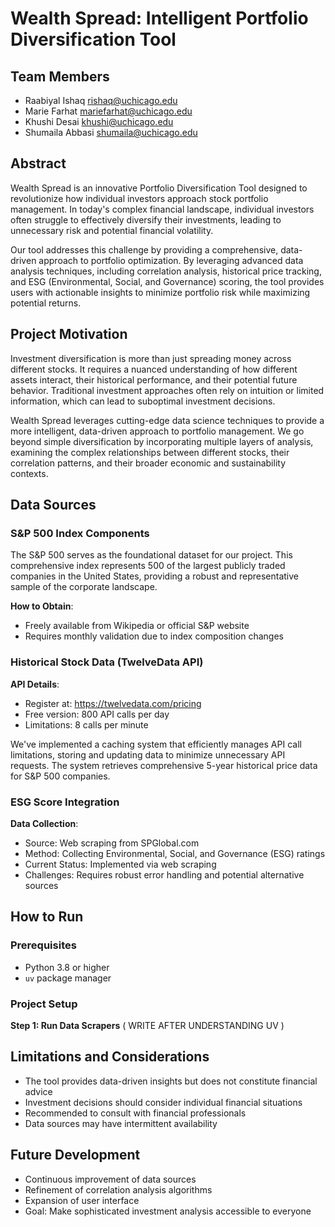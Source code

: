 # Wealth Spread: Intelligent Portfolio Diversification Tool

## Team Members

- Raabiyal Ishaq <rishaq@uchicago.edu>
- Marie Farhat <mariefarhat@uchicago.edu>
- Khushi Desai <khushi@uchicago.edu>
- Shumaila Abbasi <shumaila@uchicago.edu>

## Abstract

Wealth Spread is an innovative Portfolio Diversification Tool designed to revolutionize how individual investors approach stock portfolio management. In today's complex financial landscape, individual investors often struggle to effectively diversify their investments, leading to unnecessary risk and potential financial volatility. 

Our tool addresses this challenge by providing a comprehensive, data-driven approach to portfolio optimization. By leveraging advanced data analysis techniques, including correlation analysis, historical price tracking, and ESG (Environmental, Social, and Governance) scoring, the tool provides users with actionable insights to minimize portfolio risk while maximizing potential returns.

## Project Motivation

Investment diversification is more than just spreading money across different stocks. It requires a nuanced understanding of how different assets interact, their historical performance, and their potential future behavior. Traditional investment approaches often rely on intuition or limited information, which can lead to suboptimal investment decisions. 

Wealth Spread leverages cutting-edge data science techniques to provide a more intelligent, data-driven approach to portfolio management. We go beyond simple diversification by incorporating multiple layers of analysis, examining the complex relationships between different stocks, their correlation patterns, and their broader economic and sustainability contexts.

## Data Sources

### S&P 500 Index Components

The S&P 500 serves as the foundational dataset for our project. This comprehensive index represents 500 of the largest publicly traded companies in the United States, providing a robust and representative sample of the corporate landscape. 

**How to Obtain**: 
- Freely available from Wikipedia or official S&P website
- Requires monthly validation due to index composition changes

### Historical Stock Data (TwelveData API)

**API Details**:
- Register at: https://twelvedata.com/pricing
- Free version: 800 API calls per day
- Limitations: 8 calls per minute

We've implemented a caching system that efficiently manages API call limitations, storing and updating data to minimize unnecessary API requests. The system retrieves comprehensive 5-year historical price data for S&P 500 companies.

### ESG Score Integration

**Data Collection**:
- Source: Web scraping from SPGlobal.com
- Method: Collecting Environmental, Social, and Governance (ESG) ratings
- Current Status: Implemented via web scraping
- Challenges: Requires robust error handling and potential alternative sources

## How to Run

### Prerequisites

- Python 3.8 or higher
- `uv` package manager

### Project Setup

**Step 1: Run Data Scrapers**
( WRITE AFTER UNDERSTANDING UV )

## Limitations and Considerations

- The tool provides data-driven insights but does not constitute financial advice
- Investment decisions should consider individual financial situations
- Recommended to consult with financial professionals
- Data sources may have intermittent availability

## Future Development

- Continuous improvement of data sources
- Refinement of correlation analysis algorithms
- Expansion of user interface
- Goal: Make sophisticated investment analysis accessible to everyone


